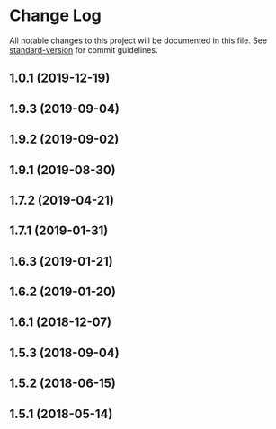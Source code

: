 # Change Log

All notable changes to this project will be documented in this file. See [standard-version](https://github.com/conventional-changelog/standard-version) for commit guidelines.

<a name="1.0.1"></a>
## 1.0.1 (2019-12-19)



<a name="1.9.3"></a>
## 1.9.3 (2019-09-04)



<a name="1.9.2"></a>
## 1.9.2 (2019-09-02)



<a name="1.9.1"></a>
## 1.9.1 (2019-08-30)



<a name="1.7.2"></a>
## 1.7.2 (2019-04-21)



<a name="1.7.1"></a>
## 1.7.1 (2019-01-31)



<a name="1.6.3"></a>
## 1.6.3 (2019-01-21)



<a name="1.6.2"></a>
## 1.6.2 (2019-01-20)



<a name="1.6.1"></a>
## 1.6.1 (2018-12-07)



<a name="1.5.3"></a>
## 1.5.3 (2018-09-04)



<a name="1.5.2"></a>
## 1.5.2 (2018-06-15)



<a name="1.5.1"></a>
## 1.5.1 (2018-05-14)
